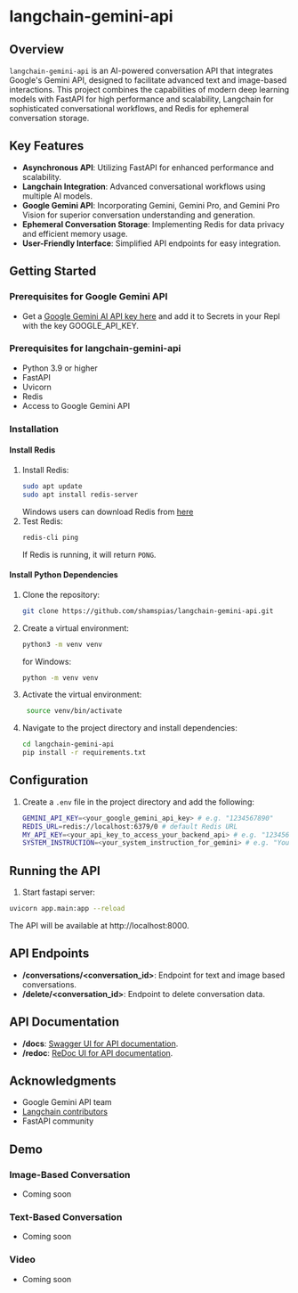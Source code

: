 # langchain-gemini-api

## Overview

`langchain-gemini-api` is an AI-powered conversation API that integrates Google's Gemini API, designed to facilitate
advanced text and image-based interactions. This project combines the capabilities of modern deep learning models with
FastAPI for high performance and scalability, Langchain for sophisticated conversational workflows, and Redis for
ephemeral conversation storage.

## Key Features

- **Asynchronous API**: Utilizing FastAPI for enhanced performance and scalability.
- **Langchain Integration**: Advanced conversational workflows using multiple AI models.
- **Google Gemini API**: Incorporating Gemini, Gemini Pro, and Gemini Pro Vision for superior conversation understanding
  and generation.
- **Ephemeral Conversation Storage**: Implementing Redis for data privacy and efficient memory usage.
- **User-Friendly Interface**: Simplified API endpoints for easy integration.

## Getting Started

### Prerequisites for Google Gemini API
- Get a [Google Gemini AI API key here](https://makersuite.google.com/app/apikey) and add it to Secrets in your Repl with the key GOOGLE_API_KEY.

### Prerequisites for langchain-gemini-api

- Python 3.9 or higher
- FastAPI
- Uvicorn
- Redis
- Access to Google Gemini API

### Installation

#### Install Redis

1. Install Redis:
   ```bash
   sudo apt update
   sudo apt install redis-server
   ```
   Windows users can download Redis from [here](https://github.com/tporadowski/redis/releases)
2. Test Redis:
   ```bash
   redis-cli ping
   ```
   If Redis is running, it will return `PONG`.

#### Install Python Dependencies

1. Clone the repository:
   ```bash
   git clone https://github.com/shamspias/langchain-gemini-api.git
   ```
2. Create a virtual environment:
   ```bash
   python3 -m venv venv
   ```
   for Windows:
   ```bash
   python -m venv venv
   ```
3. Activate the virtual environment:
   ```bash
    source venv/bin/activate
    ```
4. Navigate to the project directory and install dependencies:
    ```bash
    cd langchain-gemini-api
    pip install -r requirements.txt
    ```
## Configuration
1. Create a `.env` file in the project directory and add the following:
    ```bash
    GEMINI_API_KEY=<your_google_gemini_api_key> # e.g. "1234567890"
    REDIS_URL=redis://localhost:6379/0 # default Redis URL
    MY_API_KEY=<your_api_key_to_access_your_backend_api> # e.g. "1234567890"
    SYSTEM_INSTRUCTION=<your_system_instruction_for_gemini> # e.g. "Your are Sam and an AI assistant...etc"
    ```

## Running the API

1. Start fastapi server:

```bash
uvicorn app.main:app --reload
```

The API will be available at http://localhost:8000.

## API Endpoints

- **/conversations/<conversation_id>**: Endpoint for text and image based conversations.
- **/delete/<conversation_id>**: Endpoint to delete conversation data.

## API Documentation
- **/docs**: [Swagger UI for API documentation](http://127.0.0.1:8000/docs).
- **/redoc**: [ReDoc UI for API documentation](http://127.0.0.1:8000/redoc).

## Acknowledgments
- Google Gemini API team
- [Langchain contributors](https://python.langchain.com/docs/integrations/chat/google_generative_ai)
- FastAPI community

## Demo

### Image-Based Conversation

- Coming soon

### Text-Based Conversation

- Coming soon

### Video

- Coming soon